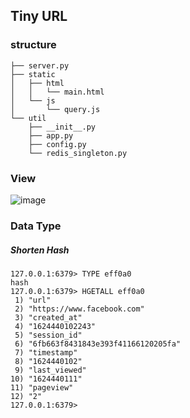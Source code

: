 ## Tiny URL 

### structure 
```
├── server.py
├── static
│   ├── html
│   │   └── main.html
│   └── js
│       └── query.js
└── util
    ├── __init__.py
    ├── app.py
    ├── config.py
    └── redis_singleton.py
```

### View
![image](https://user-images.githubusercontent.com/20620478/123072203-ea15dd00-d447-11eb-8d70-c7ffd32d69c6.png)

### Data Type 

##### Shorten Hash
```
127.0.0.1:6379> TYPE eff0a0
hash
127.0.0.1:6379> HGETALL eff0a0
 1) "url"
 2) "https://www.facebook.com"
 3) "created_at"
 4) "1624440102243"
 5) "session_id"
 6) "6fb663f8431843e393f41166120205fa"
 7) "timestamp"
 8) "1624440102"
 9) "last_viewed"
10) "1624440111"
11) "pageview"
12) "2"
127.0.0.1:6379> 
```
